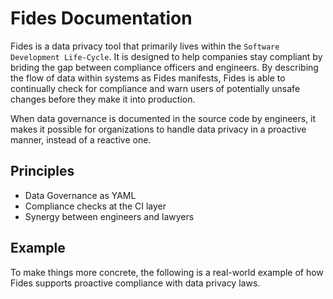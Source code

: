 # Fides Documentation

Fides is a data privacy tool that primarily lives within the `Software Development Life-Cycle`. It is designed to help companies stay compliant by briding the gap between compliance officers and engineers. By describing the flow of data within systems as Fides manifests, Fides is able to continually check for compliance and warn users of potentially unsafe changes before they make it into production.

When data governance is documented in the source code by engineers, it makes it possible for organizations to handle data privacy in a proactive manner, instead of a reactive one.

## Principles

* Data Governance as YAML
* Compliance checks at the CI layer
* Synergy between engineers and lawyers

## Example

To make things more concrete, the following is a real-world example of how Fides supports proactive compliance with data privacy laws.
